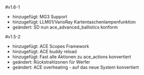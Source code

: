 ﻿#v1.6-1
- hinzugefügt: MG3 Support
- hinzugefügt: LLM01/VarioRay Kartentaschenlampenfunktion
- geändert: SD nun ace_advanced_ballistics konform

#v1.5-2

- hinzugefügt: ACE Scopes Framework
- hinzugefügt: ACE buddy reload
- hinzugefügt: Fast alle Aktionen zu ace_actions konvertiert
- geändert: Rückstrahlzonen für Werfer
- geändert: ACE overheating - auf das neue System konvertiert
